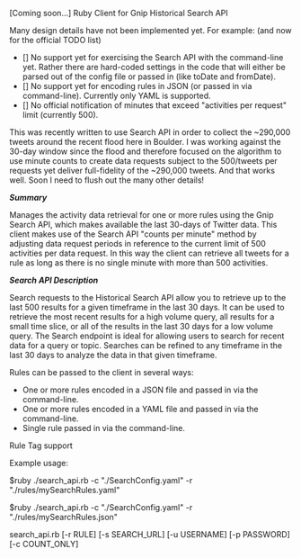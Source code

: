 [Coming soon...] Ruby Client for Gnip Historical Search API

Many design details have not been implemented yet.  For example: (and now for the official TODO list)

+ [] No support yet for exercising the Search API with the command-line yet. Rather there are hard-coded settings in the code that will either be parsed out of the config file or passed in (like toDate and fromDate).
+ [] No support yet for encoding rules in JSON (or passed in via command-line).  Currently only YAML is supported.
+ [] No official notification of minutes that exceed "activities per request" limit (currently 500).


This was recently written to use Search API in order to collect the ~290,000 tweets around the recent flood here in Boulder.  I was working against the 30-day window since the flood and therefore focused on the algorithm to use minute counts to create data requests subject to the 500/tweets per requests yet deliver full-fidelity of the ~290,000 tweets.  And that works well.  Soon I need to flush out the many other details!




 ***Summary***

 Manages the activity data retrieval for one or more rules using the Gnip Search API, which makes available the last 30-days of Twitter data.  This client makes use of the Search API "counts per minute" method by adjusting data request periods in reference to the current limit of 500 activities per data request.  In this way the client can retrieve all tweets for a rule as long as there is no single minute with more than 500 activities. 




***Search API Description***

Search requests to the Historical Search API allow you to retrieve up to the last 500 results for a given timeframe in the last 30 days. It can be used to retrieve the most recent results for a high volume query, all results for a small time slice, or all of the results in the last 30 days for a low volume query. The Search endpoint is ideal for allowing users to search for recent data for a query or topic. Searches can be refined to any timeframe in the last 30 days to analyze the data in that given timeframe.



 Rules can be passed to the client in several ways:
 + One or more rules encoded in a JSON file and passed in via the command-line.
 + One or more rules encoded in a YAML file and passed in via the command-line.
 + Single rule passed in via the command-line.


Rule Tag support


Example usage:

$ruby ./search_api.rb -c "./SearchConfig.yaml" -r "./rules/mySearchRules.yaml"

$ruby ./search_api.rb -c "./SearchConfig.yaml" -r "./rules/mySearchRules.json"


search_api.rb [-r RULE] [-s SEARCH_URL] [-u USERNAME] [-p PASSWORD] [-c COUNT_ONLY] 





